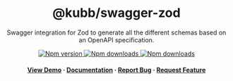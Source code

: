 <div align="center">

  <!-- <img src="assets/logo.png" alt="logo" width="200" height="auto" /> -->
  <h1>@kubb/swagger-zod</h1>
  
  <p>
   Swagger integration for Zod to generate all the different schemas based on an OpenAPI specification.
  </p>

<!-- Badges -->
<p>
  <a href="https://www.npmjs.com/package/@kubb/swagger-zod">
    <img alt="Npm version" src="https://img.shields.io/npm/v/@kubb/swagger-zod?style=for-the-badge"/>
  </a>
  <a href="https://www.npmjs.com/package/@kubb/swagger-zod">
    <img alt="Npm downloads" src="https://img.shields.io/bundlephobia/min/@kubb/swagger-zod?style=for-the-badge"/>
  </a>
  <a href="https://www.npmjs.com/package/@kubb/swagger-zod">
    <img alt="Npm downloads" src="https://img.shields.io/npm/dm/@kubb/swagger-zod?style=for-the-badge"/>
  </a>
</p>
   
<h4>
    <a href="https://codesandbox.io/s/github/stijnvanhulle/kubb/tree/main/examples/simple">View Demo</a>
  <span> · </span>
    <a href="https://kubb.dev/" target="_blank">Documentation</a>
  <span> · </span>
    <a href="https://github.com/stijnvanhulle/kubb/issues/">Report Bug</a>
  <span> · </span>
    <a href="https://github.com/stijnvanhulle/kubb/issues/">Request Feature</a>
  </h4>
</div>

<br />

<!-- About the Project 
## :star2: About the Project

<div align="center"> 
  <img src="assets/screenshot.jpg" alt="screenshot" />
</div>
-->
